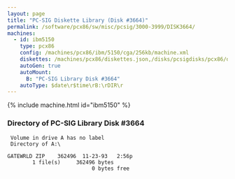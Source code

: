 ```yaml
---
layout: page
title: "PC-SIG Diskette Library (Disk #3664)"
permalink: /software/pcx86/sw/misc/pcsig/3000-3999/DISK3664/
machines:
  - id: ibm5150
    type: pcx86
    config: /machines/pcx86/ibm/5150/cga/256kb/machine.xml
    diskettes: /machines/pcx86/diskettes.json,/disks/pcsigdisks/pcx86/diskettes.json
    autoGen: true
    autoMount:
      B: "PC-SIG Library Disk #3664"
    autoType: $date\r$time\rB:\rDIR\r
---
```


{% include machine.html id="ibm5150" %}

### Directory of PC-SIG Library Disk #3664

     Volume in drive A has no label
     Directory of A:\

    GATEWRLD ZIP    362496  11-23-93   2:56p
            1 file(s)     362496 bytes
                               0 bytes free
